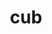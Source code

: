 ---
title: "cub"
layout: cache
categories: [package, develop]
meta: {"versions": ["1.16.0"], "compilers": ["gcc@7.5.0"]}
spec_files: 
 - spec-0.json
spec_names:
 - 'cub@1.16.0%gcc@7.5.0 arch=linux-ubuntu18.04-x86_64'
---